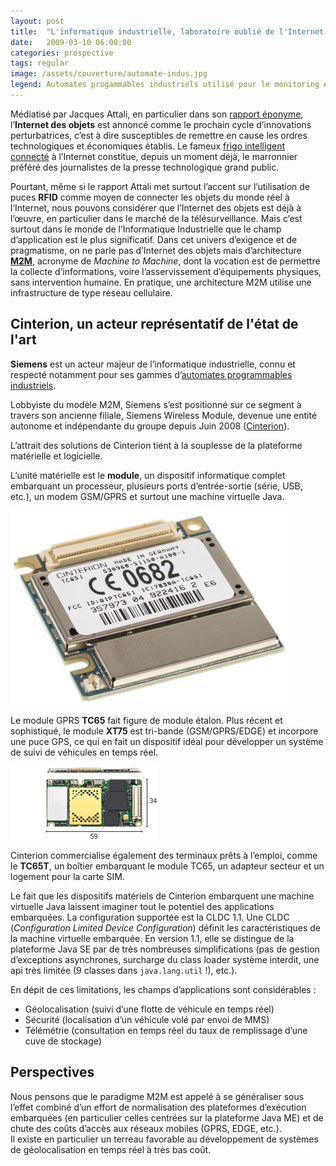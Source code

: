```yaml
---
layout: post
title:  "L'informatique industrielle, laboratoire oublié de l'Internet des Objets ?"
date:   2009-03-10 06:00:00
categories: prospective
tags: regular
image: /assets/couverture/automate-indus.jpg
legend: Automates progammables industriels utilisé pour le monitoring en industrie pharmaceutique.
---
```

Médiatisé par Jacques Attali, en particulier dans son [rapport éponyme](http://lesrapports.ladocumentationfrancaise.fr/BRP/084000041/0000.pdf), l’**Internet des objets** est annoncé comme le prochain cycle d’innovations perturbatrices, c’est à dire susceptibles de remettre en cause les ordres technologiques et économiques établis. Le fameux [frigo intelligent connecté](http://www.orangecone.com/archives/2008/01/the_fridge_comp.html) à l’Internet constitue, depuis un moment déjà, le marronnier préféré des journalistes de la presse technologique grand public.

Pourtant, même si le rapport Attali met surtout l’accent sur l’utilisation de puces **RFID** comme moyen de connecter les objets du monde réel à l’Internet, nous pouvons considérer que l’Internet des objets est déjà à l’œuvre, en particulier dans le marché de la télésurveillance. Mais c’est surtout dans le monde de l’Informatique Industrielle que le champ d’application est le plus significatif. Dans cet univers d’exigence et de pragmatisme, on ne parle pas d’Internet des objets mais d’architecture [**M2M**](http://en.wikipedia.org/wiki/Machine_to_Machine), acronyme de *Machine to Machine*, dont la vocation est de permettre la collecte d’informations, voire l’asservissement d’équipements physiques, sans intervention humaine. En pratique, une architecture M2M utilise une infrastructure de type réseau cellulaire.

## Cinterion, un acteur représentatif de l'état de l'art

**Siemens** est un acteur majeur de l’informatique industrielle, connu et respecté notamment pour ses gammes d’[automates programmables industriels](http://www.automation.siemens.com/simatic/portal/index_77.htm).

Lobbyiste du modèle M2M, Siemens s’est positionné sur ce segment à travers son ancienne filiale, Siemens Wireless Module, devenue une entité autonome et indépendante du groupe depuis Juin 2008 ([Cinterion](http://www.cinterion.com/)).

L’attrait des solutions de Cinterion tient à la souplesse de la plateforme matérielle et logicielle.

L’unité matérielle est le **module**, un dispositif informatique complet embarquant un processeur, plusieurs ports d’entrée-sortie (série,  USB, etc.), un modem GSM/GPRS et surtout une machine virtuelle Java.

![Module GPS/GPRS TC65](/assets/article_images/tc65.jpg)

Le module GPRS **TC65** fait figure de module étalon. Plus récent et sophistiqué, le module **XT75** est tri-bande (GSM/GPRS/EDGE) et incorpore une puce GPS, ce qui en fait un dispositif idéal pour développer un système de suivi de véhicules en temps réel.

![Module XT75](/assets/article_images/xt75_xt65.jpg)

Cinterion commercialise également des terminaux prêts à l’emploi, comme le **TC65T**, un boîtier embarquant le module TC65, un adapteur secteur et un logement pour la carte SIM.

Le fait que les dispositifs matériels de Cinterion embarquent une machine virtuelle Java laissent imaginer tout le potentiel des applications embarquées. La configuration supportée est la CLDC 1.1. Une CLDC (*Configuration Limited Device Configuration*) définit les caractéristiques de la machine virtuelle embarquée. En version 1.1, elle se distingue de la plateforme Java SE par de très nombreuses simplifications (pas de gestion d’exceptions asynchrones, surcharge du class loader système interdit, une api très limitée (9 classes dans <code>java.lang.util</code> !), etc.).

En dépit de ces limitations, les champs d’applications sont considérables :

- Géolocalisation (suivi d’une flotte de véhicule en temps réel)
- Sécurité (localisation d’un véhicule volé par envoi de MMS)
- Télémétrie (consultation en temps réel du taux de remplissage d’une cuve de stockage)

## Perspectives

Nous pensons que le paradigme M2M est appelé à se généraliser sous l’effet combiné d’un effort de normalisation des plateformes d’exécution embarquées (en particulier celles centrées sur la plateforme Java ME) et de chute des coûts d’accès aux réseaux mobiles (GPRS, EDGE, etc.).<br />
Il existe en particulier un terreau favorable au développement de systèmes de géolocalisation en temps réel à très bas coût.

[jekyll]:      http://jekyllrb.com
[jekyll-gh]:   https://github.com/jekyll/jekyll
[jekyll-help]: https://github.com/jekyll/jekyll-help
